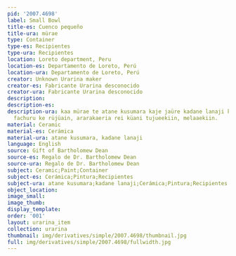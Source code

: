 ```yaml
---
pid: '2007.4698'
label: Small Bowl
title-es: Cuenco pequeño
title-ura: mürae
type: Container
type-es: Recipientes
type-ura: Recipientes
location: Loreto department, Peru
location-es: Departamento de Loreto, Perú
location-ura: Departamento de Loreto, Perú
creator: Unknown Urarina maker
creator-es: Fabricante Urarina desconocido
creator-ura: Fabricante Urarina desconocido
description:
description-es:
description-ura: kaa mürae te atane kusumara kaje jaüre kadane lanaji ke kuluteein,
  fachuru ke rüjüain, ararakaeria rei küani tujueekiin, melaaekiin.
material: Ceramic
material-es: Cerámica
material-ura: atane kusumara, kadane lanaji
language: English
source: Gift of Bartholomew Dean
source-es: Regalo de Dr. Bartholomew Dean
source-ura: Regalo de Dr. Bartholomew Dean
subject: Ceramic;Paint;Container
subject-es: Cerámica;Pintura;Recipientes
subject-ura: atane kusumara;kadane lanaji;Cerámica;Pintura;Recipientes
object_location:
image_small:
image_thumb:
display_template:
order: '001'
layout: urarina_item
collection: urarina
thumbnail: img/derivatives/simple/2007.4698/thumbnail.jpg
full: img/derivatives/simple/2007.4698/fullwidth.jpg
---
```

